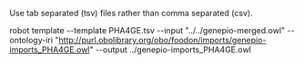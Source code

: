 
Use tab separated (tsv) files rather than comma separated (csv).



robot template --template PHA4GE.tsv
--input "../../genepio-merged.owl"
--ontology-iri "http://purl.obolibrary.org/obo/foodon/imports/genepio-imports_PHA4GE.owl"
--output ../genepio-imports_PHA4GE.owl
